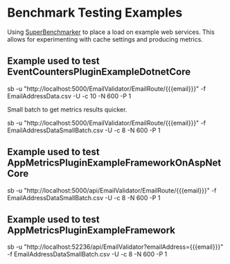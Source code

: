 # Benchmark Testing Examples

Using [SuperBenchmarker](https://github.com/aliostad/SuperBenchmarker) to place a load on example web services.  This allows for experimenting with cache settings and producing metrics.  


## Example used to test EventCountersPluginExampleDotnetCore

sb -u "http://localhost:5000/EmailValidator/EmailRoute/{{{email}}}"  -f EmailAddressData.csv -U -c 10 -N 600 -P 1

Small batch to get metrics results quicker.

sb -u "http://localhost:5000/EmailValidator/EmailRoute/{{{email}}}"  -f EmailAddressDataSmallBatch.csv -U -c 8 -N 600 -P 1



## Example used to test AppMetricsPluginExampleFrameworkOnAspNetCore
sb -u "http://localhost:5000/api/EmailValidator/EmailRoute/{{{email}}}"  -f EmailAddressDataSmallBatch.csv -U -c 8 -N 600 -P 1



## Example used to test AppMetricsPluginExampleFramework
sb -u "http://localhost:52236/api/EmailValidator?emailAddress={{{email}}}"  -f EmailAddressDataSmallBatch.csv -U -c 8 -N 600 -P 1

